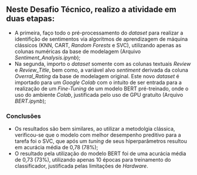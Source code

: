 ## Neste Desafio Técnico, realizo a atividade em duas etapas:
* A primeira, faço todo o pré-processamento do *dataset* para realizar a identifição de sentimentos via algoritmos de aprendizagem de máquina clássicos (KNN, CART, *Random Forests* e SVC), utilizando apenas as colunas numéricas da base de modelagem (Arquivo *Sentiment_Analysis.ipynb*);
* Na segunda, importo o *dataset* somente com as colunas textuais *Review* e *Review_Title*, bem como, a variável alvo *sentiment* derivada da coluna *Overral_Rating* da base de modelagem original. Este novo *dataset* é importado para um *Google Colab* com o intuito de ser entrada para a realização de um *Fine-Tuning* de um modelo BERT pré-treinado, onde o uso do ambiente *Colab*, justificada pelo uso de GPU gratuíto (Arquivo *BERT.ipynb*);

### Conclusões
* Os resultados são bem similares, ao utilizar a metodolgia clássica, verificou-se que o modelo com melhor desempenho preditivo para a tarefa foi o SVC, que após um *tuning* de seus hiperparâmetros resultou em acurácia média de 0,78 (78%);
* O resultado pela utilização do modelo BERT foi de uma acurácia média de 0,73 (73%), utilizando apenas 10 épocas para treinamento do classificador, justificada pelas limitações de *Hardware*.
